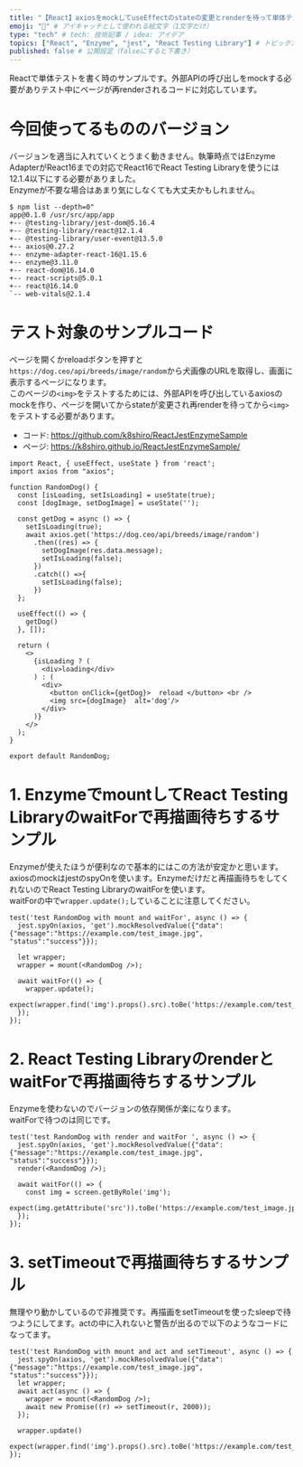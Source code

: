 ```yaml
---
title: "【React】axiosをmockしてuseEffectのstateの変更とrenderを待って単体テストを実行するsample" # 記事のタイトル
emoji: "🐻" # アイキャッチとして使われる絵文字（1文字だけ）
type: "tech" # tech: 技術記事 / idea: アイデア
topics: ["React", "Enzyme", "jest", "React Testing Library"] # トピックス（タグ）["markdown", "rust", "aws"]のように指定する
published: false # 公開設定（falseにすると下書き）
---
```


Reactで単体テストを書く時のサンプルです。外部APIの呼び出しをmockする必要がありテスト中にページが再renderされるコードに対応しています。

# 今回使ってるもののバージョン
バージョンを適当に入れていくとうまく動きません。執筆時点ではEnzyme AdapterがReact16までの対応でReact16でReact Testing Libraryを使うには12.1.4以下にする必要がありました。  
Enzymeが不要な場合はあまり気にしなくても大丈夫かもしれません。

```
$ npm list --depth=0"
app@0.1.0 /usr/src/app/app
+-- @testing-library/jest-dom@5.16.4
+-- @testing-library/react@12.1.4
+-- @testing-library/user-event@13.5.0
+-- axios@0.27.2
+-- enzyme-adapter-react-16@1.15.6
+-- enzyme@3.11.0
+-- react-dom@16.14.0
+-- react-scripts@5.0.1
+-- react@16.14.0
`-- web-vitals@2.1.4
```

# テスト対象のサンプルコード

ページを開くかreloadボタンを押すと`https://dog.ceo/api/breeds/image/random`から犬画像のURLを取得し、画面に表示するページになります。  
このページの`<img>`をテストするためには、外部APIを呼び出しているaxiosのmockを作り、ページを開いてからstateが変更され再renderを待ってから`<img>`をテストする必要があります。 

- コード: https://github.com/k8shiro/ReactJestEnzymeSample
- ページ: https://k8shiro.github.io/ReactJestEnzymeSample/


```
import React, { useEffect, useState } from 'react';
import axios from "axios";

function RandomDog() {
  const [isLoading, setIsLoading] = useState(true);
  const [dogImage, setDogImage] = useState('');

  const getDog = async () => {
    setIsLoading(true);
    await axios.get('https://dog.ceo/api/breeds/image/random')
      .then((res) => {
        setDogImage(res.data.message);
        setIsLoading(false);
      })
      .catch(() =>{
        setIsLoading(false);
      })
  };

  useEffect(() => {
    getDog()
  }, []);

  return (
    <>
      {isLoading ? (
        <div>loading</div>
      ) : (
        <div>
          <button onClick={getDog}>  reload </button> <br />
          <img src={dogImage}  alt='dog'/>
        </div>
      )}
    </>
  );
}

export default RandomDog;
```

# 1. EnzymeでmountしてReact Testing LibraryのwaitForで再描画待ちするサンプル
Enzymeが使えたほうが便利なので基本的にはこの方法が安定かと思います。  
axiosのmockはjestのspyOnを使います。Enzymeだけだと再描画待ちをしてくれないのでReact Testing LibraryのwaitForを使います。  
waitForの中で`wrapper.update();`していることに注意してください。



```
test('test RandomDog with mount and waitFor', async () => {
  jest.spyOn(axios, 'get').mockResolvedValue({"data": {"message":"https://example.com/test_image.jpg", "status":"success"}});

  let wrapper;
  wrapper = mount(<RandomDog />);

  await waitFor(() => {
    wrapper.update();
    expect(wrapper.find('img').props().src).toBe('https://example.com/test_image.jpg');
  });
});
```

# 2. React Testing LibraryのrenderとwaitForで再描画待ちするサンプル
Enzymeを使わないのでバージョンの依存関係が楽になります。  
waitForで待つのは同じです。

```
test('test RandomDog with render and waitFor ', async () => {
  jest.spyOn(axios, 'get').mockResolvedValue({"data": {"message":"https://example.com/test_image.jpg", "status":"success"}});
  render(<RandomDog />);

  await waitFor(() => {
    const img = screen.getByRole('img');
    expect(img.getAttribute('src')).toBe('https://example.com/test_image.jpg');
  });
});
```

# 3. setTimeoutで再描画待ちするサンプル

無理やり動かしているので非推奨です。再描画をsetTimeoutを使ったsleepで待つようにしてます。actの中に入れないと警告が出るので以下のようなコードになってます。

```
test('test RandomDog with mount and act and setTimeout', async () => {
  jest.spyOn(axios, 'get').mockResolvedValue({"data": {"message":"https://example.com/test_image.jpg", "status":"success"}});
  let wrapper;
  await act(async () => {
    wrapper = mount(<RandomDog />);
    await new Promise((r) => setTimeout(r, 2000));
  });

  wrapper.update()
  expect(wrapper.find('img').props().src).toBe('https://example.com/test_image.jpg');
});
```
